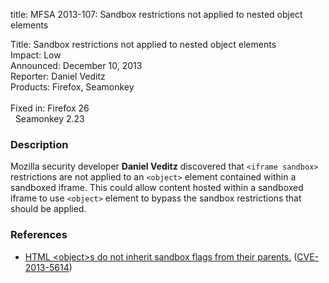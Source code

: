title: MFSA 2013-107: Sandbox restrictions not applied to nested object elements

<p>
<span class="label">Title:</span>      Sandbox restrictions not applied to
nested object elements<br/>
<span class="label">Impact:</span>     Low<br/>
<span class="label">Announced:</span>  December 10, 2013<br/>
<span class="label">Reporter:</span>   Daniel Veditz<br/>
<span class="label">Products:</span>   Firefox, Seamonkey<br/>
<br/>
<span class="label">Fixed in:</span>   Firefox 26<br/>
<span class="label">&#160;</span>      Seamonkey 2.23<br/>
</p>


<h3>Description</h3>

<p>Mozilla security developer <strong>Daniel Veditz</strong> discovered that
<code>&lt;iframe sandbox&gt;</code> restrictions are not applied to an
<code>&lt;object&gt;</code> element contained within a sandboxed iframe. This
could allow content hosted within a sandboxed iframe to use
<code>&lt;object&gt;</code> element to bypass the sandbox restrictions that
should be applied.</p>

<h3>References</h3>

<ul>
  <li><a href="https://bugzilla.mozilla.org/show_bug.cgi?id=886262">
       HTML &lt;object&gt;s do not inherit sandbox flags from their parents.</a>
(<a href="http://cve.mitre.org/cgi-bin/cvename.cgi?name=CVE-2013-5614" class="ex-ref">CVE-2013-5614</a>)</li>
</ul>



